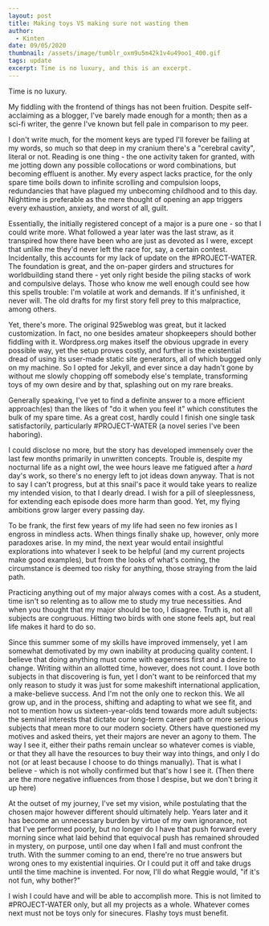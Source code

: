 ```yaml
---
layout: post
title: Making toys VS making sure not wasting them
author:
  - Kinten
date: 09/05/2020
thumbnail: /assets/image/tumblr_oxm9u5m42k1v4u49oo1_400.gif
tags: update
excerpt: Time is no luxury, and this is an excerpt.
---
```

Time is no luxury. 

My fiddling with the frontend of things has not been fruition. Despite self-acclaiming as a blogger, I've barely made enough for a month; then as a sci-fi writer, the genre I've known but fell pale in comparison to my peer. 

I don't write much, for the moment keys are typed I'll forever be failing at my words, so much so that deep in my cranium there's a "cerebral cavity", literal or not. Reading is one thing - the one activity taken for granted, with me jotting down any possible collocations or word combinations, but becoming effluent is another. My every aspect lacks practice, for the only spare time boils down to infinite scrolling and compulsion loops, redundancies that have plagued my unbecoming childhood and to this day. Nighttime is preferable as the mere thought of opening an app triggers every exhaustion, anxiety, and worst of all, guilt.

Essentially, the initially registered concept of a major is a pure one - so that I could write more. What followed a year later was the last straw, as it transpired how there have been who are just as devoted as I were, except that unlike me they'd never left the race for, say, a certain contest. Incidentally, this accounts for my lack of update on the #PROJECT-WATER. The foundation is great, and the on-paper girders and structures for worldbuilding stand there - yet only right beside the piling stacks of work and compulsive delays. Those who know me well enough could see how this spells trouble: I'm volatile at work and demands. If it's unfinished, it never will. The old drafts for my first story fell prey to this malpractice, among others.

Yet, there's more. The original 925weblog was great, but it lacked customization. In fact, no one besides amateur shopkeepers should bother fiddling with it. Wordpress.org makes itself the obvious upgrade in every possible way, yet the setup proves costly, and further is the existential dread of using its user-made static site generators, all of which bugged only on my machine. So I opted for Jekyll, and ever since a day hadn't gone by without me slowly chopping off somebody else's template, transforming toys of my own desire and by that, splashing out on my rare breaks. 

Generally speaking, I've yet to find a definite answer to a more efficient approach(es) than the likes of "do it when you feel it" which constitutes the bulk of my spare time. As a great cost, hardly could I finish one single task satisfactorily, particularly #PROJECT-WATER (a novel series I've been haboring). 

I could disclose no more, but the story has developed immensely over the last few months primarily in unwritten concepts. Trouble is, despite my nocturnal life as a night owl, the wee hours leave me fatigued after a *hard* day's work, so there's no energy left to jot ideas down anyway. That is not to say I can't progress, but at this snail's pace it would take years to realize my intended vision, to that I dearly dread. I wish for a pill of sleeplessness, for extending each episode does more harm than good. Yet, my flying ambitions grow larger every passing day. 

To be frank, the first few years of my life had seen no few ironies as I engross in mindless acts. When things finally shake up, however, only more paradoxes arise. In my mind, the next year would entail insightful explorations into whatever I seek to be helpful (and my current projects make good examples), but from the looks of what's coming, the circumstance is deemed too risky for anything, those straying from the laid path. 

Practicing anything out of my major always comes with a cost. As a student, time isn't so relenting as to allow me to study my true necessities. And when you thought that my major should be too, I disagree. Truth is, not all subjects are congruous. Hitting two birds with one stone feels apt, but real life makes it hard to do so.  

Since this summer some of my skills have improved immensely, yet I am somewhat demotivated by my own inability at producing quality content. I believe that doing anything must come with eagerness first and a desire to change. Writing within an allotted time, however, does not count. I love both subjects in that discovering is fun, yet I don't want to be reinforced that my only reason to study it was just for some makeshift international application, a make-believe success. And I'm not the only one to reckon this. We all grow up, and in the process, shifting and adapting to what we see fit, and not to mention how us sixteen-year-olds tend towards more adult subjects: the seminal interests that dictate our long-term career path or more serious subjects that mean more to our modern society. Others have questioned my motives and asked theirs, yet their majors are never an agony to them. The way I see it, either their paths remain unclear so whatever comes is viable, or that they all have the resources to buy their way into things, and only I do not (or at least because I choose to do things manually). That is what I believe - which is not wholly confirmed but that's how I see it. (Then there are the more negative influences from those I despise, but we don't bring it up here)

At the outset of my journey, I've set my vision, while postulating that the chosen major however different should ultimately help. Years later and it has become an unnecessary burden by virtue of my own ignorance, not that I've performed poorly, but no longer do I have that push forward every morning since what laid behind that equivocal push has remained shrouded in mystery, on purpose, until one day when I fall and must confront the truth. With the summer coming to an end, there're no true answers but wrong ones to my existential inquiries. Or I could put it off and take drugs until the time machine is invented. For now, I'll do what Reggie would, "if it's not fun, why bother?"

I wish I could have and will be able to accomplish more. This is not limited to #PROJECT-WATER only, but all my projects as a whole. Whatever comes next must not be toys only for sinecures. Flashy toys must benefit.